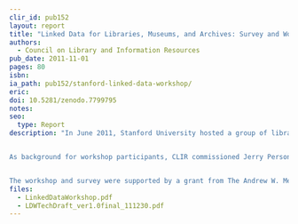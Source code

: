 ```yaml
---
clir_id: pub152
layout: report
title: "Linked Data for Libraries, Museums, and Archives: Survey and Workshop Report"
authors: 
  - Council on Library and Information Resources
pub_date: 2011-11-01
pages: 80
isbn:
ia_path: pub152/stanford-linked-data-workshop/
eric:
doi: 10.5281/zenodo.7799795
notes: 
seo:
  type: Report
description: "In June 2011, Stanford University hosted a group of librarians and technologists to examine issues and challenges surrounding the use of linked data for library applications. This report summarizes the activities and discussions that took place during the workshop, describes what came out of the workshop, outlines next steps identified by the participants, and provides contextual and background information, including preliminary reports and biographies of workshop participants. The workshop report was produced and edited by the participants and staff at Stanford University Libraries.


As background for workshop participants, CLIR commissioned Jerry Persons, technology analyst at Knowledge Motifs and Chief Information Architect emeritus at Stanford, to produce a survey of the linked-data landscape, and the projects and individuals associated with it. The survey focuses on the practical aspects of understanding and applying linked data practices and technologies to the metadata and content of libraries, museums, and archives. There are numerous links in the report and the survey that lead readers to many other sources and examples regarding the use of linked data methods.


The workshop and survey were supported by a grant from The Andrew W. Mellon Foundation, by CLIR, and by the Stanford University Libraries and Academic Information Resources."
files:
  - LinkedDataWorkshop.pdf
  - LDWTechDraft_ver1.0final_111230.pdf
---
```

